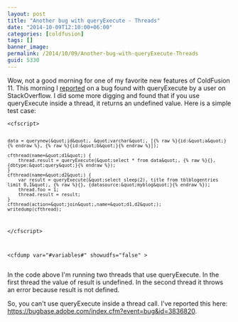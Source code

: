 ```yaml
---
layout: post
title: "Another bug with queryExecute - Threads"
date: "2014-10-09T12:10:00+06:00"
categories: [coldfusion]
tags: []
banner_image: 
permalink: /2014/10/09/Another-bug-with-queryExecute-Threads
guid: 5330
---
```


<p>
Wow, not a good morning for one of my favorite new features of ColdFusion 11. This morning I <a href="http://www.raymondcamden.com/2014/10/9/Bug-with-queryExecute--use-with-caution">reported</a> on a bug found with queryExecute by a user on StackOverflow. I did some more digging and found that if you use queryExecute inside a thread, it returns an undefined value. Here is a simple test case:
</p>
<!--more-->
<pre><code class="language-markup">&lt;cfscript&gt;
	
	data = querynew(&quot;id&quot;, &quot;varchar&quot;, [{% raw %}{id:&quot;a&quot;}{% endraw %}, {% raw %}{id:&quot;b&quot;}{% endraw %}]);
	
	cfthread(name=&quot;d1&quot;) {
		thread.result = queryExecute(&quot;select * from data&quot;, {% raw %}{}, {dbtype:&quot;query&quot;}{% endraw %});
	}
	cfthread(name=&quot;d2&quot;) {
		var result = queryExecute(&quot;select sleep(2), title from tblblogentries limit 0,1&quot;, {% raw %}{}, {datasource:&quot;myblog&quot;}{% endraw %});
		thread.foo = 1;
		thread.result = result;
	}
	cfthread(action=&quot;join&quot;,name=&quot;d1,d2&quot;);
	writedump(cfthread);
&lt;&#x2F;cfscript&gt;

&lt;cfdump var=&quot;#variables#&quot; showudfs=&quot;false&quot; &gt;
</code></pre>

<p>
In the code above I'm running two threads that use queryExecute. In the first thread the value of result is undefined. In the second thread it throws an error because result is not defined.
</p>

<p>
So, you can't use queryExecute inside a thread call. I've reported this here: <a href="https://bugbase.adobe.com/index.cfm?event=bug&id=3836820">https://bugbase.adobe.com/index.cfm?event=bug&id=3836820</a>.
</p>